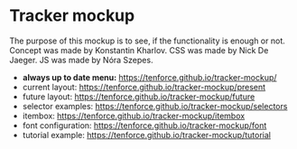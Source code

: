 # Tracker mockup

The purpose of this mockup is to see, if the functionality is enough or not. Concept was made by Konstantin Kharlov. CSS was made by Nick De Jaeger. JS was made by Nóra Szepes.


- **always up to date menu:** https://tenforce.github.io/tracker-mockup/
- current layout: https://tenforce.github.io/tracker-mockup/present
- future layout: https://tenforce.github.io/tracker-mockup/future
- selector examples: https://tenforce.github.io/tracker-mockup/selectors
- itembox: https://tenforce.github.io/tracker-mockup/itembox
- font configuration: https://tenforce.github.io/tracker-mockup/font
- tutorial example: https://tenforce.github.io/tracker-mockup/tutorial
